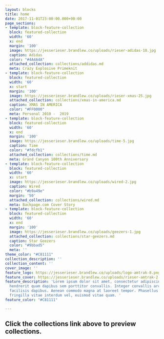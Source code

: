 ```yaml
---
layout: blocks
title: home
date: 2017-11-01T23:00:00.000+00:00
page_sections:
- template: block-feature-collection
  block: featured-collection
  width: '60'
  x: end
  margin: '100'
  image: https://jesserieser.brandlew.co/uploads/rieser-adidas-10.jpg
  caption: Adidas
  color: "#4A4A4A"
  attached_collection: collections/addidas.md
  meta: Crazy Explosive Primeknit
- template: block-feature-collection
  block: featured-collection
  width: '60'
  x: start
  margin: '100'
  image: https://jesserieser.brandlew.co/uploads/rieser-xmas-25.jpg
  attached_collection: collections/xmas-in-america.md
  caption: XMAS IN AMERICA
  color: "#FF0000"
  meta: Personal 2010 -  2019
- template: block-feature-collection
  block: featured-collection
  width: '60'
  x: end
  margin: '100'
  image: https://jesserieser.brandlew.co/uploads/time-5.jpg
  caption: Time
  color: "#fdcfb1"
  attached_collection: collections/time.md
  meta: Grand Canyon 100th Anniversary 
- template: block-feature-collection
  block: featured-collection
  width: '60'
  x: start
  image: https://jesserieser.brandlew.co/uploads/wired-2.jpg
  caption: Wired
  color: "#b9a49e"
  margin: '50'
  attached_collection: collections/wired.md
  meta: Backpage.com Cover Story
- template: block-feature-collection
  block: featured-collection
  width: '60'
  x: end
  margin: '100'
  image: https://jesserieser.brandlew.co/uploads/geezers-1.jpg
  attached_collection: collections/star-geezers.md
  caption: Star Geezers
  color: "#9bbad5"
  meta: ''
theme_color: "#C81111"
collection_description: ''
collection_content: ''
cover_image: ''
feature_logo: https://jesserieser.brandlew.co/uploads/logo-amtrak-8.png
feature_cover: https://jesserieser.brandlew.co/uploads/rieser-amtrak-2.jpg
feature_description: 'Lorem ipsum dolor sit amet, consectetur adipiscing elit. Nulla
  hendrerit quam dapibus sem porttitor convallis. Integer convallis arcu non lectus
  facilisis dapibus. Aenean commodo magna at laoreet tempor. Phasellus lorem lorem,
  fringilla vitae interdum vel, euismod vitae quam. '
feature_color: "#C81111"

---
```

## Click the collections link above to preview collections.
